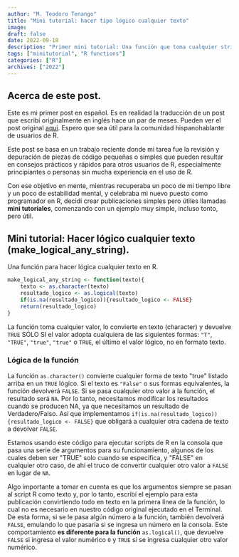 ```yaml
---
author: "M. Teodoro Tenango"
title: "Mini tutorial: hacer tipo lógico cualquier texto"
image: 
draft: false
date: 2022-09-18
description: "Primer mini tutorial: Una función que toma cualquier string de texto y lo convierte en tipo lógico"
tags: ["minitutorial", "R functions"]
categories: ["R"]
archives: ["2022"]
---
```


## Acerca de este post.

Este es mi primer post en español. Es en realidad la traducción de un post que escribí originalmente en inglés hace un par de meses. Pueden ver el post original [aqui](/post/minitut_makebool/). Espero que sea útil para la comunidad hispanohablante de usuarios de R. 

Este post se basa en un trabajo reciente donde mi tarea fue la revisión y depuración de piezas de código pequeñas o simples que pueden resultar en consejos prácticos y rápidos para otros usuarios de R, especialmente principiantes o personas sin mucha experiencia en el uso de R.

Con ese objetivo en mente, mientras recuperaba un poco de mi tiempo libre y un poco de estabilidad mental, y celebraba mi nuevo puesto como programador en R, decidí crear publicaciones simples pero útiles llamadas **mini tutoriales**, comenzando con un ejemplo muy simple, incluso tonto, pero útil.

## Mini tutorial: Hacer lógico cualquier texto (make_logical_any_string).

Una función para hacer lógica cualquier texto en R.

```r
make_logical_any_string <- function(texto){
    texto <- as.character(texto)
    resultado_logico <- as.logical(texto)
    if(is.na(resultado_logico)){resultado_logico <- FALSE}
    return(resultado_logico)
}
```

La función toma cualquier valor, lo convierte en texto (character) y devuelve `TRUE` SÓLO SI el valor adopta cualquiera de las siguientes formas: `"T"`, `"TRUE"`, `"true"`, `"true"` o `TRUE`, el último el valor lógico, no en formato texto.

### Lógica de la función

La función `as.character()` convierte cualquier forma de texto "true" listado arriba en un `TRUE` lógico. Si el texto es `"False"` o sus formas equivalentes, la función devolverá `FALSE`. Si se pasa cualquier otro valor a la función, el resultado será `NA`. Por lo tanto, necesitamos modificar los resultados cuando se producen NA, ya que necesitamos un resultado de Verdadero/Falso. Así que implementamos `if(is.na(resultado_logico)){resultado_logico <- FALSE}` que obligará a cualquier otra cadena de texto a devolver `FALSE`.

Estamos usando este código para ejecutar scripts de R en la consola que pasa una serie de argumentos para su funcionamiento, algunos de los cuales deben ser "TRUE" solo cuando se especifica, y "FALSE" en cualquier otro caso, de ahí el truco de convertir cualquier otro valor a `FALSE` en lugar de `NA`.

Algo importante a tomar en cuenta es que los argumentos siempre se pasan al script R como texto y, por lo tanto, escribí el ejemplo para esta publicación convirtiendo todo en texto en la primera línea de la función, lo cual no es necesario en nuestro código original ejecutado en el Terminal. De esta forma, si se le pasa algún número a la función, también devolverá `FALSE`, emulando lo que pasaría si se ingresa un número en la consola. Este comportamiento **es diferente para la función** `as.logical()`, que devuelve `FALSE` si ingresa el valor numérico `0` y `TRUE` si se ingresa cualquier otro valor numérico.
